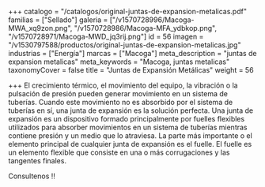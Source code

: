 +++
catalogo = "/catalogos/original-juntas-de-expansion-metalicas.pdf"
familias = ["Sellado"]
galeria = ["/v1570728996/Macoga-MWA_xq9zon.png", "/v1570728986/Macoga-MFA_ydbkop.png", "/v1570728971/Macoga-MWD_jq3rij.png"]
id = 56
imagen = "/v1530797588/productos/original-juntas-de-expansion-metalicas.jpg"
industrias = ["Energía"]
marcas = ["Macoga"]
meta_description = "juntas de expansion metalicas"
meta_keywords = "Macoga, juntas metalicas"
taxonomyCover = false
title = "Juntas de Expansión Metálicas"
weight = 56

+++
El crecimiento térmico, el movimiento del equipo, la vibración o la pulsación de presión pueden generar movimiento en un sistema de tuberías. Cuando este movimiento no es absorbido por el sistema de tuberías en sí, una junta de expansión es la solución perfecta. Una junta de expansión es un dispositivo formado principalmente por fuelles flexibles utilizados para absorber movimientos en un sistema de tuberías mientras contiene presión y un medio que lo atraviesa. La parte más importante o el elemento principal de cualquier junta de expansión es el fuelle. El fuelle es un elemento flexible que consiste en una o más corrugaciones y las tangentes finales.

Consultenos !! 